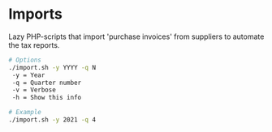 Imports
===============
Lazy PHP-scripts that import 'purchase invoices' from suppliers
to automate the tax reports.

```bash
# Options
./import.sh -y YYYY -q N
 -y = Year
 -q = Quarter number
 -v = Verbose
 -h = Show this info

# Example
./import.sh -y 2021 -q 4
```
